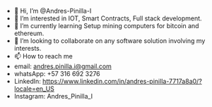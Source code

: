- 👋 Hi, I’m @Andres-Pinilla-I
- 👀 I’m interested in IOT, Smart Contracts, Full stack development.
- 🌱 I’m currently learning Setup mining computers for bitcoin and ethereum.
- 💞️ I’m looking to collaborate on any software solution involving my interests.
- 📫 How to reach me 
- email: andres.pinilla.i@gmail.com
- whatsApp:  +57 316 692 3276
- LinkedIn:  https://www.linkedin.com/in/andres-pinilla-7717a8a0/?locale=en_US
- Instagram:  Andres_Pinilla_I

<!---
Andres-Pinilla-I/Andres-Pinilla-I is a ✨ special ✨ repository because its `README.md` (this file) appears on your GitHub profile.
You can click the Preview link to take a look at your changes.
--->
